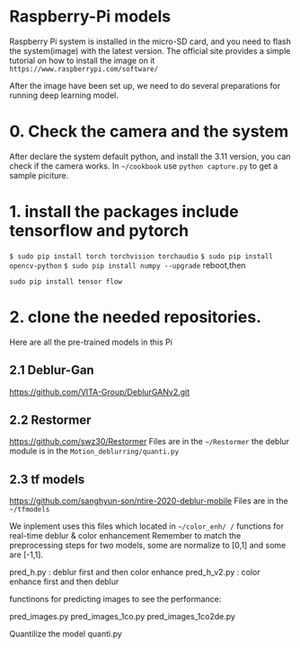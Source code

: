 # Raspberry-Pi models

Raspberry Pi system is installed in the micro-SD card, and you need to flash the system(image) with the latest version.
The official site provides a simple tutorial on how to install the image on it
`https://www.raspberrypi.com/software/`

After the image have been set up, we need to do several preparations for running deep learning model.

# 0. Check the camera and the system
After declare the system default python, and install the 3.11 version, you can check if the camera works.
In `~/cookbook` use `python capture.py` to get a sample piciture.

# 1. install the packages include tensorflow and pytorch

`$ sudo pip install torch torchvision torchaudio`
`$ sudo pip install opencv-python`
`$ sudo pip install numpy --upgrade`
reboot,then

`sudo pip install tensor flow`

# 2. clone the needed repositories.
Here are all the pre-trained models in this Pi

## 2.1 Deblur-Gan
https://github.com/VITA-Group/DeblurGANv2.git


## 2.2 Restormer
https://github.com/swz30/Restormer
Files are in the `~/Restormer` the deblur module is in the `Motion_deblurring/quanti.py`

## 2.3 tf models
https://github.com/sanghyun-son/ntire-2020-deblur-mobile
Files are in the `~/tfmodels`

We inplement uses this files which located in `~/color_enh/ /`
functions for real-time deblur & color enhancement
Remember to match the preprocessing steps for two models, some are normalize to [0,1] and some are [-1,1].

pred_h.py : deblur first and then color enhance
pred_h_v2.py : color enhance first and then deblur

functinons for predicting images to see the performance:

pred_images.py
pred_images_1co.py
pred_images_1co2de.py

Quantilize the model
quanti.py








